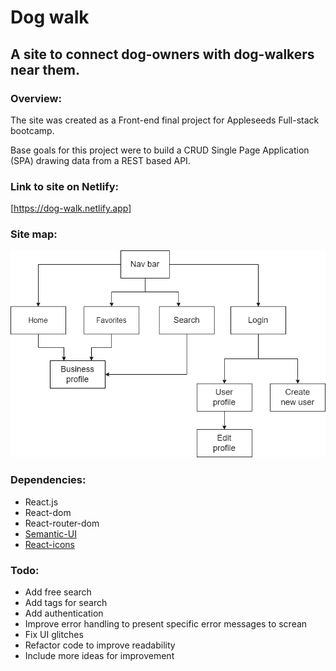 
# Dog walk 

## A site to connect dog-owners with dog-walkers near them. 


### Overview:
The site was created as a Front-end final project for Appleseeds Full-stack bootcamp.

Base goals for this project were to build a CRUD Single Page Application (SPA) 
drawing data from a REST based API.

### Link to site on Netlify:

[https://dog-walk.netlify.app]


### Site map:

![alt text](./src/assets/images/Dog-Walk_Front-end_project.png "Site map")


### Dependencies:

- React.js
- React-dom
- React-router-dom
- [Semantic-UI](https://semantic-ui.com/)
- [React-icons](https://react-icons.github.io/react-icons)


### Todo:

- Add free search
- Add tags for search
- Add authentication 
- Improve error handling to present specific error messages to screan
- Fix UI glitches
- Refactor code to improve readability
- Include more ideas for improvement




